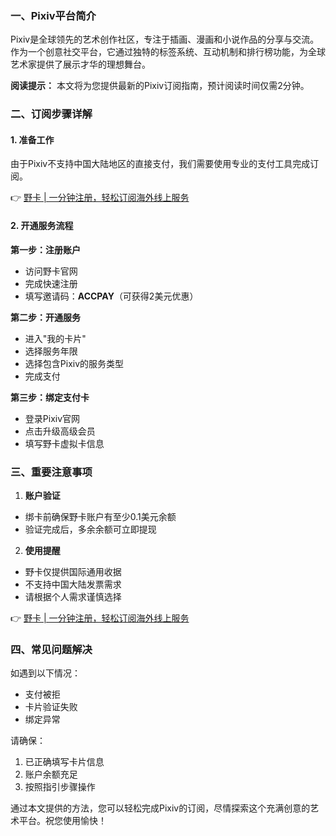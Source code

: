 ### 一、Pixiv平台简介

Pixiv是全球领先的艺术创作社区，专注于插画、漫画和小说作品的分享与交流。作为一个创意社交平台，它通过独特的标签系统、互动机制和排行榜功能，为全球艺术家提供了展示才华的理想舞台。

**阅读提示：** 本文将为您提供最新的Pixiv订阅指南，预计阅读时间仅需2分钟。

### 二、订阅步骤详解

#### 1. 准备工作

由于Pixiv不支持中国大陆地区的直接支付，我们需要使用专业的支付工具完成订阅。

👉 [野卡 | 一分钟注册，轻松订阅海外线上服务](https://bit.ly/bewildcard)

#### 2. 开通服务流程

**第一步：注册账户**
- 访问野卡官网
- 完成快速注册
- 填写邀请码：**ACCPAY**（可获得2美元优惠）

**第二步：开通服务**
- 进入"我的卡片"
- 选择服务年限
- 选择包含Pixiv的服务类型
- 完成支付

**第三步：绑定支付卡**
- 登录Pixiv官网
- 点击升级高级会员
- 填写野卡虚拟卡信息

### 三、重要注意事项

1. **账户验证**
- 绑卡前确保野卡账户有至少0.1美元余额
- 验证完成后，多余余额可立即提现

2. **使用提醒**
- 野卡仅提供国际通用收据
- 不支持中国大陆发票需求
- 请根据个人需求谨慎选择

👉 [野卡 | 一分钟注册，轻松订阅海外线上服务](https://bit.ly/bewildcard)

### 四、常见问题解决

如遇到以下情况：
- 支付被拒
- 卡片验证失败
- 绑定异常

请确保：
1. 已正确填写卡片信息
2. 账户余额充足
3. 按照指引步骤操作

通过本文提供的方法，您可以轻松完成Pixiv的订阅，尽情探索这个充满创意的艺术平台。祝您使用愉快！